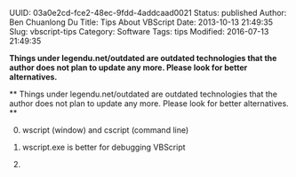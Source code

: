 UUID: 03a0e2cd-fce2-48ec-9fdd-4addcaad0021
Status: published
Author: Ben Chuanlong Du
Title: Tips About VBScript
Date: 2013-10-13 21:49:35
Slug: vbscript-tips
Category: Software
Tags: tips
Modified: 2016-07-13 21:49:35

**Things under legendu.net/outdated are outdated technologies that the author does not plan to update any more. Please look for better alternatives.**

**
Things under legendu.net/outdated are outdated technologies 
that the author does not plan to update any more. 
Please look for better alternatives.
**
 
0. wscript (window) and cscript (command line)

1. wscript.exe is better for debugging VBScript

2. 
